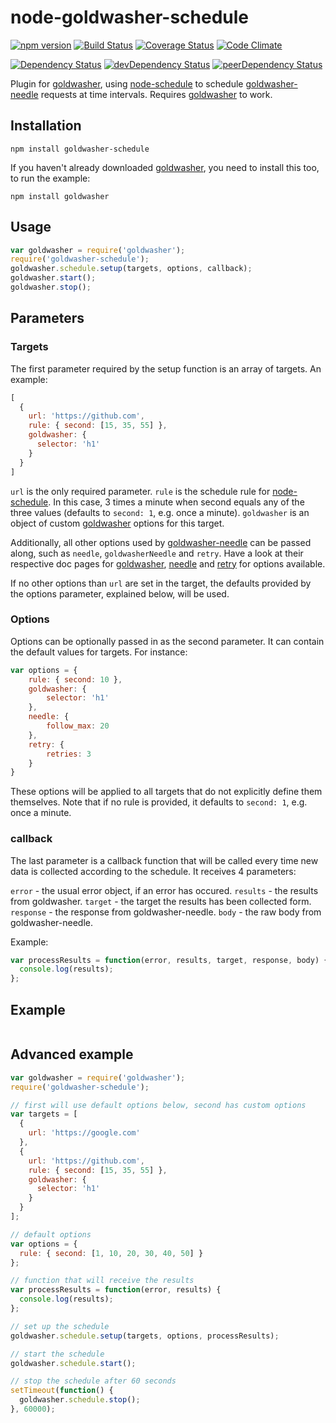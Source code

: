 # node-goldwasher-schedule
[![npm version](http://img.shields.io/npm/v/goldwasher-schedule.svg)](https://www.npmjs.org/package/goldwasher-schedule)
[![Build Status](http://img.shields.io/travis/alexlangberg/node-goldwasher-schedule.svg)](https://travis-ci.org/alexlangberg/node-goldwasher-schedule)
[![Coverage Status](http://img.shields.io/coveralls/alexlangberg/node-goldwasher-schedule.svg)](https://coveralls.io/r/alexlangberg/node-goldwasher-schedule?branch=master)
[![Code Climate](http://img.shields.io/codeclimate/github/alexlangberg/node-goldwasher-schedule.svg)](https://codeclimate.com/github/alexlangberg/node-goldwasher-schedule)

[![Dependency Status](https://david-dm.org/alexlangberg/node-goldwasher-schedule.svg)](https://david-dm.org/alexlangberg/node-goldwasher-schedule)
[![devDependency Status](https://david-dm.org/alexlangberg/node-goldwasher-schedule/dev-status.svg)](https://david-dm.org/alexlangberg/node-goldwasher-schedule#info=devDependencies)
[![peerDependency Status](https://david-dm.org/alexlangberg/node-goldwasher-schedule/peer-status.svg)](https://david-dm.org/alexlangberg/node-goldwasher-schedule#info=peerDependencies)

Plugin for [goldwasher](https://www.npmjs.org/package/goldwasher), using [node-schedule](https://www.npmjs.org/package/node-schedule) to schedule [goldwasher-needle](https://www.npmjs.org/package/goldwasher-needle) requests at time intervals. Requires [goldwasher](https://www.npmjs.org/package/goldwasher) to work.

## Installation
```
npm install goldwasher-schedule
```
If you haven't already downloaded [goldwasher](https://www.npmjs.org/package/goldwasher), you need to install this too, to run the example:
```
npm install goldwasher
```

## Usage

```javascript
var goldwasher = require('goldwasher');
require('goldwasher-schedule');
goldwasher.schedule.setup(targets, options, callback);
goldwasher.start();
goldwasher.stop();
```

## Parameters

### Targets
The first parameter required by the setup function is an array of targets. An example:
```javascript
[
  {
    url: 'https://github.com',
    rule: { second: [15, 35, 55] },
    goldwasher: {
      selector: 'h1'
    }
  }
]
```

```url``` is the only required parameter.
```rule``` is the schedule rule for [node-schedule](https://www.npmjs.org/package/node-schedule). In this case, 3 times a minute when second equals any of the three values (defaults to ```second: 1```, e.g. once a minute).
```goldwasher``` is an object of custom [goldwasher](https://www.npmjs.org/package/goldwasher) options for this target.

Additionally, all other options used by [goldwasher-needle](https://www.npmjs.org/package/goldwasher-needle) can be passed along, such as ```needle```, ```goldwasherNeedle``` and ```retry```. Have a look at their respective doc pages for [goldwasher](https://www.npmjs.org/package/goldwasher), [needle](https://www.npmjs.org/package/needle) and [retry](https://www.npmjs.org/package/retry) for options available.

If no other options than ```url``` are set in the target, the defaults provided by the options parameter, explained below, will be used.

### Options
Options can be optionally passed in as the second parameter. It can contain the default values for targets. For instance:

```javascript
var options = {
    rule: { second: 10 },
    goldwasher: {
        selector: 'h1'
    },
    needle: {
        follow_max: 20
    },
    retry: {
        retries: 3
    }
}
```

These options will be applied to all targets that do not explicitly define them themselves. Note that if no rule is provided, it defaults to ```second: 1```, e.g. once a minute.

### callback
The last parameter is a callback function that will be called every time new data is collected according to the schedule. It receives 4 parameters:

```error``` - the usual error object, if an error has occured.
```results``` - the results from goldwasher.
```target``` - the target the results has been collected form.
```response``` - the response from goldwasher-needle.
```body``` - the raw body from goldwasher-needle.

Example:
```javascript
var processResults = function(error, results, target, response, body) {
  console.log(results);
};
```

## Example
```javascript
```

## Advanced example
```javascript
var goldwasher = require('goldwasher');
require('goldwasher-schedule');

// first will use default options below, second has custom options
var targets = [
  {
    url: 'https://google.com'
  },
  {
    url: 'https://github.com',
    rule: { second: [15, 35, 55] },
    goldwasher: {
      selector: 'h1'
    }
  }
];

// default options
var options = {
  rule: { second: [1, 10, 20, 30, 40, 50] }
};

// function that will receive the results
var processResults = function(error, results) {
  console.log(results);
};

// set up the schedule
goldwasher.schedule.setup(targets, options, processResults);

// start the schedule
goldwasher.schedule.start();

// stop the schedule after 60 seconds
setTimeout(function() {
  goldwasher.schedule.stop();
}, 60000);
```